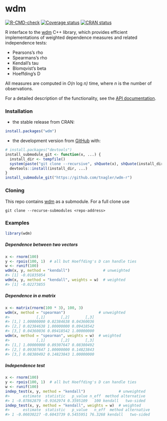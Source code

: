 
# wdm

[![R-CMD-check](https://github.com/tnagler/wdm-r/actions/workflows/R-CMD-check.yaml/badge.svg)](https://github.com/tnagler/wdm-r/actions/workflows/R-CMD-check.yaml)
[![Coverage
status](https://codecov.io/gh/tnagler/wdm-r/branch/master/graph/badge.svg)](https://codecov.io/github/tnagler/wdm-r?branch=master)
[![CRAN
status](https://www.r-pkg.org/badges/version/wdm)](https://cran.r-project.org/package=wdm)

R interface to the [wdm](https://github.com/tnagler/wdm) C++ library,
which provides efficient implementations of weighted dependence measures
and related independence tests:

-   Pearsons’s rho
-   Spearmans’s rho
-   Kendall’s tau
-   Blomqvist’s beta
-   Hoeffding’s D

All measures are computed in *O(n* log *n)* time, where *n* is the
number of observations.

For a detailed description of the functionality, see the [API
documentation](https://tnagler.github.io/wdm-r/).

### Installation

-   the stable release from CRAN:

``` r
install.packages("wdm")
```

-   the development version from [GitHub](https://github.com/) with:

``` r
# install.packages("devtools")
install_submodule_git <- function(x, ...) {
  install_dir <- tempfile()
  system(paste("git clone --recursive", shQuote(x), shQuote(install_dir)))
  devtools::install(install_dir, ...)
}
install_submodule_git("https://github.com/tnagler/wdm-r")
```

### Cloning

This repo contains [wdm](https://github.com/tnagler/wdm) as a submodule.
For a full clone use

``` shell
git clone --recurse-submodules <repo-address>
```

### Examples

``` r
library(wdm)
```

##### Dependence between two vectors

``` r
x <- rnorm(100)
y <- rpois(100, 1)  # all but Hoeffding's D can handle ties
w <- runif(100)
wdm(x, y, method = "kendall")               # unweighted
#> [1] -0.01835054
wdm(x, y, method = "kendall", weights = w)  # weighted
#> [1] -0.02273855
```

##### Dependence in a matrix

``` r
x <- matrix(rnorm(100 * 3), 100, 3)
wdm(x, method = "spearman")               # unweighted
#>            [,1]       [,2]       [,3]
#> [1,] 1.00000000 0.02384638 0.04360036
#> [2,] 0.02384638 1.00000000 0.09418542
#> [3,] 0.04360036 0.09418542 1.00000000
wdm(x, method = "spearman", weights = w)  # weighted
#>            [,1]       [,2]       [,3]
#> [1,] 1.00000000 0.09307647 0.08380492
#> [2,] 0.09307647 1.00000000 0.14823843
#> [3,] 0.08380492 0.14823843 1.00000000
```

##### Independence test

``` r
x <- rnorm(100)
y <- rpois(100, 1)  # all but Hoeffding's D can handle ties
w <- runif(100)
indep_test(x, y, method = "kendall")               # unweighted
#>      estimate  statistic   p_value n_eff  method alternative
#> 1 -0.07862879 -0.9162974 0.3595109   100 kendall   two-sided
indep_test(x, y, method = "kendall", weights = w)  # weighted
#>      estimate  statistic   p_value   n_eff  method alternative
#> 1 -0.06030227 -0.6043739 0.5455951 76.3268 kendall   two-sided
```
